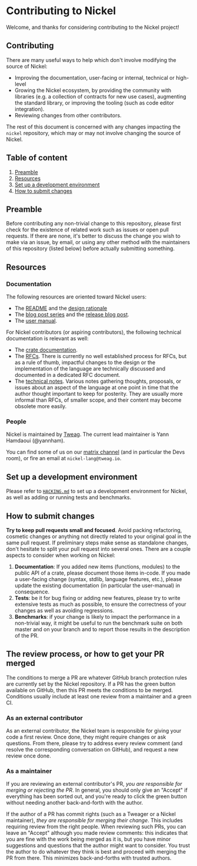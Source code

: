 # Contributing to Nickel

Welcome, and thanks for considering contributing to the Nickel project!

## Contributing

There are many useful ways to help which don't involve modifying the source of
Nickel:

- Improving the documentation, user-facing or internal, technical or high-level
- Growing the Nickel ecosystem, by providing the community with libraries
  (e.g. a collection of contracts for new use cases), augmenting the
  standard library, or improving the tooling (such as code editor integration).
- Reviewing changes from other contributors.

The rest of this document is concerned with any changes impacting the `nickel`
repository, which may or may not involve changing the source of Nickel.

## Table of content

1. [Preamble](#preamble)
1. [Resources](#resources)
1. [Set up a development environment](#set-up-a-development-environment)
1. [How to submit changes](#how-to-submit-changes)

## Preamble

Before contributing any non-trivial change to this repository, please first
check for the existence of related work such as issues or open pull requests. If
there are none, it's better to discuss the change you wish to make via an issue,
by email, or using any other method with the maintainers of this repository
(listed below) before actually submitting something.

## Resources

### Documentation

The following resources are oriented toward Nickel users:

- The [README](./README.md) and the [design rationale](./RATIONALE.md)
- The [blog post series][blog-series] and the [release blog post][blog-release].
- The [user manual][user-manual].

For Nickel contributors (or aspiring contributors), the following technical
documentation is relevant as well:

- The [crate documentation][doc-crate].
- The [RFCs][rfcs]. There is currently no well established process for RFCs, but
  as a rule of thumb, impactful changes to the design or the implementation of
  the language are technically discussed and documented in a dedicated RFC
  document.
- The [technical notes][doc-notes]. Various notes gathering thoughts, proposals,
  or issues about an aspect of the language at one point in time that the author
  thought important to keep for posterity. They are usually more informal than
  RFCs, of smaller scope, and their content may become obsolete more easily.

### People

Nickel is maintained by [Tweag][tweag]. The current lead maintainer is Yann
Hamdaoui (@yannham).

You can find some of us on our [matrix channel][matrix-nickel] (and in
particular the Devs room), or fire an email at `nickel-lang@tweag.io`.

## Set up a development environment

Please refer to [`HACKING.md`](./HACKING.md) to set up a development environment
for Nickel, as well as adding or running tests and benchmarks.

## How to submit changes

**Try to keep pull requests small and focused**. Avoid packing refactoring,
cosmetic changes or anything not directly related to your original goal in the
same pull request. If preliminary steps make sense as standalone changes, don't
hesitate to split your pull request into several ones. There are a couple
aspects to consider when working on Nickel:

1. **Documentation**: If you added new items (functions, modules) to the public API
   of a crate, please document those items in-code. If you made a user-facing
   change (syntax, stdlib, language features, etc.), please update the existing
   documentation (in particular the user-manual) in consequence.
2. **Tests**: be it for bug fixing or adding new features, please try to write
   extensive tests as much as possible, to ensure the correctness of your
   changes as well as avoiding regressions.
3. **Benchmarks**: if your change is likely to impact the performance in a
   non-trivial way, it might be useful to run the benchmark suite on both master
   and on your branch and to report those results in the description of the PR.

## The review process, or how to get your PR merged

The conditions to merge a PR are whatever GitHub branch protection rules are
currently set by the Nickel repository. If a PR has the green button available
on GitHub, then this PR meets the conditions to be merged. Conditions usually
include at least one review from a maintainer and a green CI.

### As an external contributor

As an external contributor, the Nickel team is responsible for giving your code
a first review. Once done, they might require changes or ask questions. From
there, please try to address every review comment (and resolve the corresponding
conversation on GitHub), and request a new review once done.

### As a maintainer

If you are reviewing an external contributor's PR, _you are responsible for
merging or rejecting the PR_. In general, you should only give an "Accept" if
everything has been sorted out, and you're ready to click the green button
without needing another back-and-forth with the author.

If the author of a PR has commit rights (such as a Tweager or a Nickel
maintainer), _they are responsible for merging their change_. This includes
requiring review from the right people. When reviewing such PRs, you can leave
an "Accept" although you made review comments: this indicates that you are fine
with the work being merged as it is, but you have minor suggestions and
questions that the author might want to consider. You trust the author to do
whatever they think is best and proceed with merging the PR from there. This
minimizes back-and-forths with trusted authors.

[blog-series]: https://www.tweag.io/blog/2020-10-22-nickel-open-sourcing/
[blog-release]: https://www.tweag.io/blog/2022-03-11-nickel-first-release/
[user-manual]: https://nickel-lang.org/user-manual/introduction/
[doc-crate]: https://docs.rs/nickel-lang/0.1.0/nickel_lang/
[doc-notes]: notes/
[tweag]: https://www.tweag.io
[rfcs]: ./rfcs/
[matrix-nickel]: https://matrix.to/#/#nickel-lang:matrix.org
